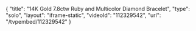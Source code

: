 {
    "title": "14K Gold 7.8ctw Ruby and Multicolor Diamond Bracelet",
    "type": "solo",
    "layout": "iframe-static",
    "videoId": "112329542",
    "url": "\/tvpembed\/112329542"
}